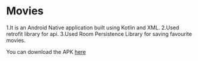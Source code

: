 # Movies
1.It is an Android Native application built using Kotlin and XML.
2.Used retrofit library for api.
3.Used Room Persistence Library for saving favourite movies.

You can download the APK [here](https://drive.google.com/file/d/1U2esScy2rAgkwA5ogEc3qDjiuX1PY965/view?usp=share_link)
